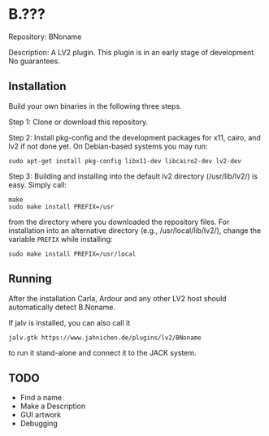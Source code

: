 # B.???
Repository: BNoname

Description: A LV2 plugin. This plugin is in an early stage of development. No guarantees.

Installation
------------
Build your own binaries in the following three steps.

Step 1: Clone or download this repository.

Step 2: Install pkg-config and the development packages for x11, cairo, and lv2 if not done yet. On
Debian-based systems you may run:
```
sudo apt-get install pkg-config libx11-dev libcairo2-dev lv2-dev
```

Step 3: Building and installing into the default lv2 directory (/usr/lib/lv2/) is easy. Simply call:
```
make
sudo make install PREFIX=/usr
```
from the directory where you downloaded the repository files. For installation into an
alternative directory (e.g., /usr/local/lib/lv2/), change the variable `PREFIX` while installing:

```
sudo make install PREFIX=/usr/local
```

Running
-------
After the installation Carla, Ardour and any other LV2 host should automatically detect B.Noname.

If jalv is installed, you can also call it
```
jalv.gtk https://www.jahnichen.de/plugins/lv2/BNoname
```
to run it stand-alone and connect it to the JACK system.

TODO
----
* Find a name
* Make a Description
* GUI artwork
* Debugging
